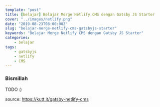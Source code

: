 ```yaml
---
template: "post"
title: [belajar] Belajar Merge Netlify CMS dengan Gatsby JS Starter
cover: "../images/netlify.png"
date: "2019-08-23T08:00:00Z"
slug: "belajar-merge-netlify-cms-gatsbyjs-starter"
keywords: "Belajar Merge Netlify CMS dengan Gatsby JS Starter"
categories: 
    - belajar
tags:
    - gatsbyjs
    - netlify
    - CMS
---
```


### Bismillah

TODO :)

source: https://kutt.it/gatsby-netlify-cms